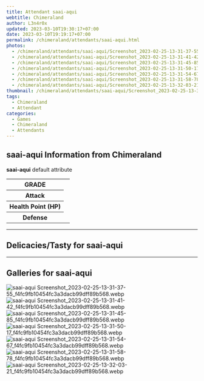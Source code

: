 ```yaml
---
title: Attendant saai-aqui
webtitle: Chimeraland
author: L3n4r0x
updated: 2023-03-10T19:30:17+07:00
date: 2023-03-10T19:19:17+07:00
permalink: /chimeraland/attendants/saai-aqui.html
photos:
  - /chimeraland/attendants/saai-aqui/Screenshot_2023-02-25-13-31-37-55_f4fc9fb10454fc3a3dacb99dff89b568.webp
  - /chimeraland/attendants/saai-aqui/Screenshot_2023-02-25-13-31-41-42_f4fc9fb10454fc3a3dacb99dff89b568.webp
  - /chimeraland/attendants/saai-aqui/Screenshot_2023-02-25-13-31-45-85_f4fc9fb10454fc3a3dacb99dff89b568.webp
  - /chimeraland/attendants/saai-aqui/Screenshot_2023-02-25-13-31-50-17_f4fc9fb10454fc3a3dacb99dff89b568.webp
  - /chimeraland/attendants/saai-aqui/Screenshot_2023-02-25-13-31-54-67_f4fc9fb10454fc3a3dacb99dff89b568.webp
  - /chimeraland/attendants/saai-aqui/Screenshot_2023-02-25-13-31-58-78_f4fc9fb10454fc3a3dacb99dff89b568.webp
  - /chimeraland/attendants/saai-aqui/Screenshot_2023-02-25-13-32-03-21_f4fc9fb10454fc3a3dacb99dff89b568.webp
thumbnail: /chimeraland/attendants/saai-aqui/Screenshot_2023-02-25-13-31-37-55_f4fc9fb10454fc3a3dacb99dff89b568.webp
tags:
  - Chimeraland
  - Attendant
categories:
  - Games
  - Chimeraland
  - Attendants
---
```


<section id="bootstrap-wrapper"><link rel="stylesheet" href="https://rawcdn.githack.com/dimaslanjaka/Web-Manajemen/0c3b5aa1813bd4abcd2c11bf3e37928b15c28664/css/bootstrap-5-3-0-alpha3-wrapper.css"/><h2>saai-aqui Information from Chimeraland</h2><p><b>saai-aqui</b> default attribute <table><tr><th>GRADE</th><td></td></tr><tr><th>Attack</th><td></td></tr><tr><th>Health Point (HP)</th><td></td></tr><tr><th>Defense</th><td></td></tr></table></p><hr/><h2>Delicacies/Tasty for saai-aqui</h2><hr/><div id="gallery"><h2>Galleries for saai-aqui</h2><div class="row"><div class="col-lg-6 col-12"><img src="/chimeraland/attendants/saai-aqui/Screenshot_2023-02-25-13-31-37-55_f4fc9fb10454fc3a3dacb99dff89b568.webp" alt="saai-aqui Screenshot_2023-02-25-13-31-37-55_f4fc9fb10454fc3a3dacb99dff89b568.webp"/></div><div class="col-lg-6 col-12"><img src="/chimeraland/attendants/saai-aqui/Screenshot_2023-02-25-13-31-41-42_f4fc9fb10454fc3a3dacb99dff89b568.webp" alt="saai-aqui Screenshot_2023-02-25-13-31-41-42_f4fc9fb10454fc3a3dacb99dff89b568.webp"/></div><div class="col-lg-6 col-12"><img src="/chimeraland/attendants/saai-aqui/Screenshot_2023-02-25-13-31-45-85_f4fc9fb10454fc3a3dacb99dff89b568.webp" alt="saai-aqui Screenshot_2023-02-25-13-31-45-85_f4fc9fb10454fc3a3dacb99dff89b568.webp"/></div><div class="col-lg-6 col-12"><img src="/chimeraland/attendants/saai-aqui/Screenshot_2023-02-25-13-31-50-17_f4fc9fb10454fc3a3dacb99dff89b568.webp" alt="saai-aqui Screenshot_2023-02-25-13-31-50-17_f4fc9fb10454fc3a3dacb99dff89b568.webp"/></div><div class="col-lg-6 col-12"><img src="/chimeraland/attendants/saai-aqui/Screenshot_2023-02-25-13-31-54-67_f4fc9fb10454fc3a3dacb99dff89b568.webp" alt="saai-aqui Screenshot_2023-02-25-13-31-54-67_f4fc9fb10454fc3a3dacb99dff89b568.webp"/></div><div class="col-lg-6 col-12"><img src="/chimeraland/attendants/saai-aqui/Screenshot_2023-02-25-13-31-58-78_f4fc9fb10454fc3a3dacb99dff89b568.webp" alt="saai-aqui Screenshot_2023-02-25-13-31-58-78_f4fc9fb10454fc3a3dacb99dff89b568.webp"/></div><div class="col-lg-6 col-12"><img src="/chimeraland/attendants/saai-aqui/Screenshot_2023-02-25-13-32-03-21_f4fc9fb10454fc3a3dacb99dff89b568.webp" alt="saai-aqui Screenshot_2023-02-25-13-32-03-21_f4fc9fb10454fc3a3dacb99dff89b568.webp"/></div></div></div></section>